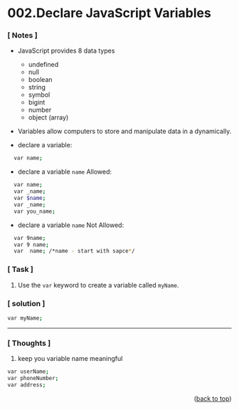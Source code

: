 <a name="topage"></a>

# 002.Declare JavaScript Variables

### [ Notes ]
  * JavaScript provides 8 data types
    * undefined
    * null
    * boolean
    * string
    * symbol
    * bigint
    * number
    * object (array)

  * Variables allow computers to store and manipulate data in a dynamically.

  * declare a variable:
```sh
  var name;
```
* declare a variable `name` Allowed:
```sh
  var name;
  var _name;
  var $name;
  var _name;
  var you_name;
```

* declare a variable `name` Not Allowed:
```sh
  var 9name;
  var 9 name;
  var  name; /*name - start with sapce*/
```


### [ Task ]
  1. Use the `var` keyword to create a variable called `myName`.

### [ solution ]

```sh
var myName;
```

-----

### [ Thoughts ]

  1. keep you variable name meaningful
```sh
var userName;
var phoneNumber;
var address;
```
 


<p align="right">(<a href="#topage">back to top</a>)</p>
<br/>
<br/>
